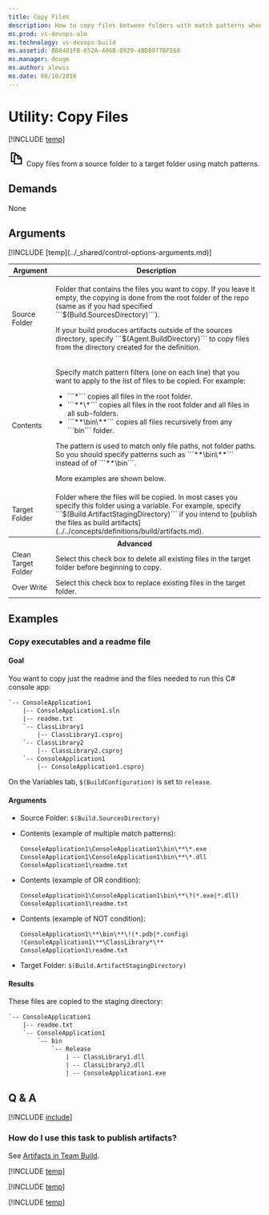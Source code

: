 ```yaml
---
title: Copy Files
description: How to copy files between folders with match patterns when building code in VSTS and Team Foundation Server TFS
ms.prod: vs-devops-alm
ms.technology: vs-devops-build
ms.assetid: BB8401FB-652A-406B-8920-4BD8977BFE68
ms.manager: douge
ms.author: alewis
ms.date: 08/10/2016
---
```


# Utility: Copy Files

[!INCLUDE [temp](../../_shared/version-tfs-2015-update.md)]

![](_img/copy-files.png) Copy files from a source folder to a target folder using match patterns.

## Demands

None

## Arguments

<table>
<thead>
<tr>
<th>Argument</th>
<th>Description</th>
</tr>
</thead>
<tr>
<td>Source Folder</td>
<td>
<p>Folder that contains the files you want to copy. If you leave it empty, the copying is done from the root folder of the repo (same as if you had specified ```$(Build.SourcesDirectory)```).</p>
<p>If your build produces artifacts outside of the sources directory, specify ```$(Agent.BuildDirectory)``` to copy files from the directory created for the definition.</p>
</td>
</tr>
<tr>
<td>Contents</td>
<td><p>Specify match pattern filters (one on each line) that you want to apply to the list of files to be copied. For example:
</p>
<ul>
<li>```*``` copies all files in the root folder.</li>
<li>```**\*``` copies all files in the root folder and all files in all sub-folders.</li>
<li>```**\bin\**``` copies all files recursively from any ```bin``` folder.</li>
</ul>
<p>The pattern is used to match only file paths, not folder paths. So you should specify patterns such as ```**\bin\**``` instead of of ```**\bin```.</p>
<p>More examples are shown below.</p>
</td>
</tr>
<tr>
<td>Target Folder</td>
<td>Folder where the files will be copied. In most cases you specify this folder using a variable. For example, specify ```$(Build.ArtifactStagingDirectory)``` if you intend to [publish the files as build artifacts](../../concepts/definitions/build/artifacts.md).</td>
</tr>
<tr><th style="text-align: center" colspan="2">Advanced</th></tr>
<tr>
<td>Clean Target Folder</td>
<td>Select this check box to delete all existing files in the target folder before beginning to copy.</td>
</tr>
<tr>
<td>Over Write</td>
<td>Select this check box to replace existing files in the target folder.</td>
</tr>
[!INCLUDE [temp](../_shared/control-options-arguments.md)]
</table>

## Examples

### Copy executables and a readme file

#### Goal

You want to copy just the readme and the files needed to run this C# console app:

```
`-- ConsoleApplication1
    |-- ConsoleApplication1.sln
    |-- readme.txt
    `-- ClassLibrary1
        |-- ClassLibrary1.csproj
    `-- ClassLibrary2
        |-- ClassLibrary2.csproj
    `-- ConsoleApplication1
        |-- ConsoleApplication1.csproj
```

On the Variables tab, ```$(BuildConfiguration)``` is set to ```release```.

#### Arguments

* Source Folder: ```$(Build.SourcesDirectory)```

* Contents (example of multiple match patterns):

   ```
   ConsoleApplication1\ConsoleApplication1\bin\**\*.exe
   ConsoleApplication1\ConsoleApplication1\bin\**\*.dll
   ConsoleApplication1\readme.txt
   ```

* Contents (example of OR condition):

   ```
   ConsoleApplication1\ConsoleApplication1\bin\**\?(*.exe|*.dll)
   ConsoleApplication1\readme.txt
   ```

* Contents (example of NOT condition): 

   ```
   ConsoleApplication1\**\bin\**\!(*.pdb|*.config)
   !ConsoleApplication1\**\ClassLibrary*\**
   ConsoleApplication1\readme.txt
   ```

* Target Folder: ```$(Build.ArtifactStagingDirectory)```

#### Results

These files are copied to the staging directory:

```
`-- ConsoleApplication1
    |-- readme.txt
    `-- ConsoleApplication1
        `-- bin
            `-- Release
                | -- ClassLibrary1.dll
                | -- ClassLibrary2.dll
                | -- ConsoleApplication1.exe
```

## Q & A

<!-- BEGINSECTION class="md-qanda" -->

[!INCLUDE [include](../_shared/qa-minimatch.md)]

### How do I use this task to publish artifacts?

See [Artifacts in Team Build](../../concepts/definitions/build/artifacts.md).

[!INCLUDE [temp](../_shared/build-step-common-qa.md)]

[!INCLUDE [temp](../../_shared/qa-agents.md)]

[!INCLUDE [temp](../../_shared/qa-versions.md)]

<!-- ENDSECTION -->
